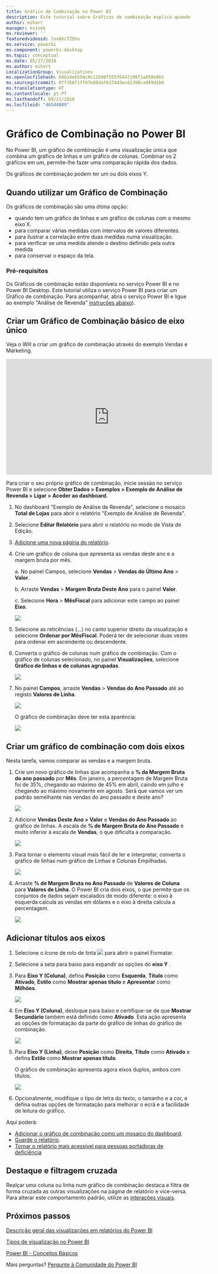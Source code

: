 ```yaml
---
title: Gráfico de Combinação no Power BI
description: Este tutorial sobre Gráficos de combinação explica quando utilizá-los e como criá-los no serviço Power BI e Desktop.
author: mihart
manager: kvivek
ms.reviewer: ''
featuredvideoid: lnv66cTZ5ho
ms.service: powerbi
ms.component: powerbi-desktop
ms.topic: conceptual
ms.date: 05/27/2018
ms.author: mihart
LocalizationGroup: Visualizations
ms.openlocfilehash: 68b14e6554c0c12590f555f6447198f1a850e9b1
ms.sourcegitcommit: 0ff358f1ff87e88daf837443ecd1398ca949d2b6
ms.translationtype: HT
ms.contentlocale: pt-PT
ms.lasthandoff: 09/21/2018
ms.locfileid: "46544009"
---
```

# <a name="combo-chart-in-power-bi"></a>Gráfico de Combinação no Power BI
No Power BI, um gráfico de combinação é uma visualização única que combina um gráfico de linhas e um gráfico de colunas. Combinar os 2 gráficos em um, permite-lhe fazer uma comparação rápida dos dados.

Os gráficos de combinação podem ter um ou dois eixos Y.

## <a name="when-to-use-a-combo-chart"></a>Quando utilizar um Gráfico de Combinação
Os gráficos de combinação são uma ótima opção:

* quando tem um gráfico de linhas e um gráfico de colunas com o mesmo eixo X.
* para comparar várias medidas com intervalos de valores diferentes.
* para ilustrar a correlação entre duas medidas numa visualização.
* para verificar se uma medida atende o destino definido pela outra medida
* para conservar o espaço da tela.

### <a name="prerequisites"></a>Pré-requisitos
Os Gráficos de combinação estão disponíveis no serviço Power BI e no Power BI Desktop. Este tutorial utiliza o serviço Power BI para criar um Gráfico de combinação. Para acompanhar, abra o serviço Power BI e ligue ao exemplo "Análise de Revenda" [instruções abaixo](#create)).


## <a name="create-a-basic-single-axis-combo-chart"></a>Criar um Gráfico de Combinação básico de eixo único
Veja o Will a criar um gráfico de combinação através do exemplo Vendas e Marketing.

<iframe width="560" height="315" src="https://www.youtube.com/embed/lnv66cTZ5ho?list=PL1N57mwBHtN0JFoKSR0n-tBkUJHeMP2cP" frameborder="0" allowfullscreen></iframe>  

<a name="create"></a> Para criar o seu próprio gráfico de combinação, inicie sessão no serviço Power BI e selecione **Obter Dados \> Exemplos \> Exemplo de Análise de Revenda > Ligar > Aceder ao dashboard**.

1. No dashboard "Exemplo de Análise de Revenda", selecione o mosaico **Total de Lojas** para abrir o relatório "Exemplo de Análise de Revenda".
2. Selecione **Editar Relatório** para abrir o relatório no modo de Vista de Edição.
3. [Adicione uma nova página do relatório](../power-bi-report-add-page.md).
4. Crie um gráfico de coluna que apresenta as vendas deste ano e a margem bruta por mês.

    a.  No painel Campos, selecione **Vendas** \> **Vendas do Último Ano** > **Valor**.

    b.  Arraste **Vendas** \> **Margem Bruta Deste Ano** para o painel **Valor**.

    c.  Selecione **Hora** \> **MêsFiscal** para adicionar este campo ao painel **Eixo**.

    ![](media/power-bi-visualization-combo-chart/combotutorial1new.png)
5. Selecione as reticências (…) no canto superior direito da visualização e selecione **Ordenar por MêsFiscal**. Poderá ter de selecionar duas vezes para ordenar em ascendente ou descendente.

6. Converta o gráfico de colunas num gráfico de combinação. Com o gráfico de colunas selecionado, no painel **Visualizações**, selecione **Gráfico de linhas e de colunas agrupadas**.

    ![](media/power-bi-visualization-combo-chart/converttocombo_new2.png)
7. No painel **Campos**, arraste **Vendas** \> **Vendas do Ano Passado** até ao registo **Valores de Linha**.

   ![](media/power-bi-visualization-combo-chart/linevaluebucket.png)

   O gráfico de combinação deve ter esta aparência:

   ![](media/power-bi-visualization-combo-chart/combochartdone-new.png)

## <a name="create-a-combo-chart-with-two-axes"></a>Criar um gráfico de combinação com dois eixos
Nesta tarefa, vamos comparar as vendas e a margem bruta.

1. Crie um novo gráfico de linhas que acompanha a **% da Margem Bruta do ano passado**  por **Mês**.  Em janeiro, a percentagem de Margem Bruta foi de 35%, chegando ao máximo de 45% em abril, caindo em julho e chegando ao máximo novamente em agosto. Será que vamos ver um padrão semelhante nas vendas do ano passado e deste ano?

   ![](media/power-bi-visualization-combo-chart/combo1_new.png)
2. Adicione **Vendas Deste Ano > Valor** e **Vendas do Ano Passado** ao gráfico de linhas. A escala de **% de Margem Bruta do Ano Passado** é muito inferior à escala de **Vendas**, o que dificulta a comparação.      

   ![](media/power-bi-visualization-combo-chart/flatline_new.png)
3. Para tornar o elemento visual mais fácil de ler e interpretar, converta o gráfico de linhas num gráfico de Linhas e Colunas Empilhadas.

   ![](media/power-bi-visualization-combo-chart/converttocombo_new.png)
4. Arraste **% de Margem Bruta no Ano Passado** de **Valores de Coluna** para **Valores de Linha**. O Power BI cria dois eixos, o que permite que os conjuntos de dados sejam escalados de modo diferente: o eixo à esquerda calcula as vendas em dólares e o eixo à direita calcula a percentagem.

   ![](media/power-bi-visualization-combo-chart/power-bi-combochart.png)    

## <a name="add-titles-to-the-axes"></a>Adicionar títulos aos eixos
1. Selecione o ícone de rolo de tinta ![](media/power-bi-visualization-combo-chart/power-bi-paintroller.png) para abrir o painel Formatar.
2. Selecione a seta para baixo para expandir as opções do **eixo Y** .
3. Para **Eixo Y (Coluna)**, defina **Posição** como **Esquerda**, **Título** como **Ativado**, **Estilo** como **Mostrar apenas título** e **Apresentar** como **Milhões**.

   ![](media/power-bi-visualization-combo-chart/power-bi-y-axis-column.png)
4. Em **Eixo Y (Coluna)**, desloque para baixo e certifique-se de que **Mostrar Secundário** também está definido como **Ativado**. Esta ação apresenta as opções de formatação da parte do gráfico de linhas do gráfico de combinação.

   ![](media/power-bi-visualization-combo-chart/power-bi-show-secondary.png)
5. Para **Eixo Y (Linha)**, deixe **Posição** como **Direita**, **Título** como **Ativado** e defina **Estilo** como **Mostrar apenas título**.

   O gráfico de combinação apresenta agora eixos duplos, ambos com títulos.

   ![](media/power-bi-visualization-combo-chart/power-bi-titles-on.png)

6. Opcionalmente, modifique o tipo de letra do texto, o tamanho e a cor, e defina outras opções de formatação para melhorar o ecrã e a facilidade de leitura do gráfico.

Aqui poderá:

* [Adicionar o gráfico de combinação como um mosaico do dashboard](../consumer/end-user-tiles.md).
* [Guarde o relatório](../service-report-save.md).
* [Tornar o relatório mais acessível para pessoas portadoras de deficiência](../desktop-accessibility.md)

## <a name="cross-highlighting-and-cross-filtering"></a>Destaque e filtragem cruzada

Realçar uma coluna ou linha num gráfico de combinação destaca e filtra de forma cruzada as outras visualizações na página de relatório e vice-versa. Para alterar este comportamento padrão, utilize as [interações visuais](../consumer/end-user-interactions.md).

## <a name="next-steps"></a>Próximos passos

[Descrição geral das visualizações em relatórios do Power BI](power-bi-report-visualizations.md)

[Tipos de visualização no Power BI](power-bi-visualization-types-for-reports-and-q-and-a.md)

[Power BI - Conceitos Básicos](../consumer/end-user-basic-concepts.md)

Mais perguntas? [Pergunte à Comunidade do Power BI](http://community.powerbi.com/)
